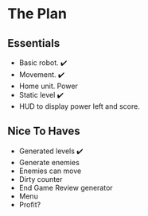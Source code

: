 # The Plan

## Essentials

* Basic robot. ✔️
* Movement. ✔️
* Home unit. Power
* Static level ✔️
* HUD to display power left and score.

## Nice To Haves

* Generated levels ✔️
* Generate enemies
* Enemies can move
* Dirty counter
* End Game Review generator
* Menu
* Profit?